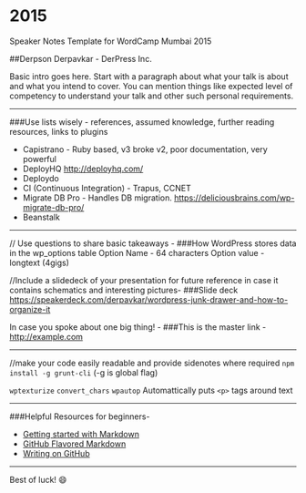 # 2015
Speaker Notes Template for WordCamp Mumbai 2015

##Derpson Derpavkar - DerPress Inc.

Basic intro goes here. Start with a paragraph about what your talk is about and what you intend to cover. You can mention things like expected level of competency to understand your talk and other such personal requirements.

------------------------------------------------------------

###Use lists wisely - references, assumed knowledge, further reading resources, links to plugins
- Capistrano - Ruby based, v3 broke v2, poor documentation, very powerful
- DeployHQ http://deployhq.com/
- Deploydo
- CI (Continuous Integration) - Trapus, CCNET
- Migrate DB Pro - Handles DB migration. https://deliciousbrains.com/wp-migrate-db-pro/
- Beanstalk

------------------------------------------------------------

// Use questions to share basic takeaways - 
###How WordPress stores data in the wp_options table
Option Name - 64 characters
Option value - longtext (4gigs)

//Include a slidedeck of your presentation for future reference in case it contains schematics and interesting pictures-
###Slide deck
https://speakerdeck.com/derpavkar/wordpress-junk-drawer-and-how-to-organize-it

In case you spoke about one big thing! -
###This is the master link - http://example.com

------------------------------------------------------------

//make your code easily readable and provide sidenotes where required
`npm install -g grunt-cli`
(-g is global flag)

`wptexturize`
`convert_chars`
`wpautop`
Automattically puts `<p>` tags around text

------------------------------------------------------------

###Helpful Resources for beginners- 
- [Getting started with Markdown](http://publish.illinois.edu/commonsknowledge/2014/01/23/getting-started-with-markdown/) 
- [GitHub Flavored Markdown](https://help.github.com/articles/github-flavored-markdown/)
- [Writing on GitHub](https://help.github.com/articles/writing-on-github/)

------------------------------------------------------------

Best of luck!
:smile:

